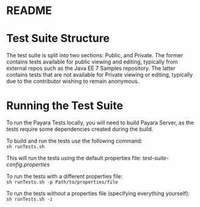 # README #

# Test Suite Structure
The test suite is split into two sections: Public, and Private.
The former contains tests available for public viewing and editing, typically from external repos such as the Java EE 7 Samples repository.
The latter contains tests that are not available for Private viewing or editing, typically due to the contributor wishing to remain anonymous.

# Running the Test Suite
To run the Payara Tests locally, you will need to build Payara Server, as the tests require some dependencies created during the build.  

To build and run the tests use the following command:  
`sh runTests.sh`

This will run the tests using the default properties file: _test-suite-config.properties_

To run the tests with a different properties file:  
`sh runTests.sh -p Path/to/properties/file`

To run the tests without a properties file (specifying everything yourself):  
`sh runTests.sh -i`

